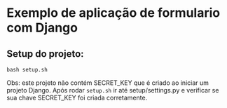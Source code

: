 # Exemplo de aplicação de formulario com Django

## Setup do projeto:

<code>bash setup.sh</code>

Obs: este projeto não contém SECRET_KEY que é criado ao iniciar um projeto Django. Após rodar <code>setup.sh</code> ir até setup/settings.py e verificar se sua chave SECRET_KEY foi criada corretamente.